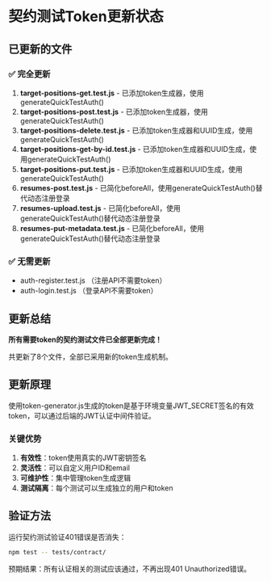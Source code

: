 # 契约测试Token更新状态

## 已更新的文件

### ✅ 完全更新
1. **target-positions-get.test.js** - 已添加token生成器，使用generateQuickTestAuth()
2. **target-positions-post.test.js** - 已添加token生成器，使用generateQuickTestAuth()
3. **target-positions-delete.test.js** - 已添加token生成器和UUID生成，使用generateQuickTestAuth()
4. **target-positions-get-by-id.test.js** - 已添加token生成器和UUID生成，使用generateQuickTestAuth()
5. **target-positions-put.test.js** - 已添加token生成器和UUID生成，使用generateQuickTestAuth()
6. **resumes-post.test.js** - 已简化beforeAll，使用generateQuickTestAuth()替代动态注册登录
7. **resumes-upload.test.js** - 已简化beforeAll，使用generateQuickTestAuth()替代动态注册登录
8. **resumes-put-metadata.test.js** - 已简化beforeAll，使用generateQuickTestAuth()替代动态注册登录

### ✅ 无需更新
- auth-register.test.js （注册API不需要token）
- auth-login.test.js （登录API不需要token）

## 更新总结

**所有需要token的契约测试文件已全部更新完成！**

共更新了8个文件，全部已采用新的token生成机制。

## 更新原理

使用token-generator.js生成的token是基于环境变量JWT_SECRET签名的有效token，可以通过后端的JWT认证中间件验证。

### 关键优势
1. **有效性**：token使用真实的JWT密钥签名
2. **灵活性**：可以自定义用户ID和email
3. **可维护性**：集中管理token生成逻辑
4. **测试隔离**：每个测试可以生成独立的用户和token

## 验证方法

运行契约测试验证401错误是否消失：
```bash
npm test -- tests/contract/
```

预期结果：所有认证相关的测试应该通过，不再出现401 Unauthorized错误。
